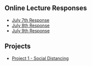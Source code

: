 ## Online Lecture Responses
+ [July 7th Response](https://dehighland.github.io/Daniel-Highland-Data-310-Public/July7Response)
+ [July 8th Response](https://dehighland.github.io/Daniel-Highland-Data-310-Public/July8Response)
+ [July 9th Response](https://dehighland.github.io/Daniel-Highland-Data-310-Public/July9Response)


## Projects
+ [Project 1 - Social Distancing](https://dehighland.github.io/Daniel-Highland-Data-310-Public/SocialDistance)
